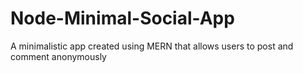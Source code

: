 # Node-Minimal-Social-App
A minimalistic app created using MERN that allows users to post and comment anonymously
